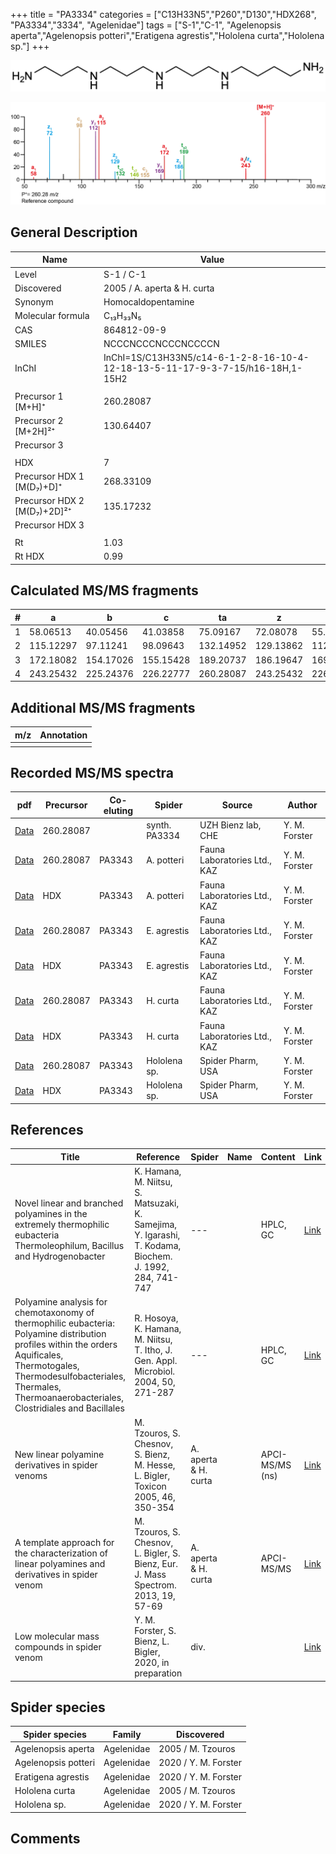 +++
title = "PA3334"
categories = ["C13H33N5","P260","D130","HDX268",
"PA3334","3334",
"Agelenidae"]
tags = ["S-1","C-1",
"Agelenopsis aperta","Agelenopsis potteri","Eratigena agrestis","Hololena curta","Hololena sp."]
+++

![](/img/PA3334.png)

![](/img_MSMS/260_PA3334.png?classes=border)

## General Description

| Name                        | Value                       |
|-----------------------------|-----------------------------|
| Level                       | S-1 / C-1                   |
| Discovered                  | 2005 / A. aperta & H. curta |
| Synonym                     | Homocaldopentamine          |
| Molecular formula           | C₁₃H₃₃N₅                    |
| CAS                         | 864812-09-9                 |
| SMILES | NCCCNCCCNCCCNCCCCN  |
| InChI  | InChI=1S/C13H33N5/c14-6-1-2-8-16-10-4-12-18-13-5-11-17-9-3-7-15/h16-18H,1-15H2  |
|                             |                             |
| Precursor 1 [M+H]⁺          | 260.28087                   |
| Precursor 2 [M+2H]²⁺        | 130.64407                   |
| Precursor 3                 |                             |
|                             |                             |
| HDX                         | 7                           |
| Precursor HDX 1 [M(D₇)+D]⁺   | 268.33109                   |
| Precursor HDX 2 [M(D₇)+2D]²⁺ | 135.17232                   |
| Precursor HDX 3             |                             |
|                             |                             |
| Rt                          | 1.03                        |
| Rt HDX                      | 0.99                            |

## Calculated MS/MS fragments

| # | a         | b         | c         | ta        | z         | y         | tz        |
|---|-----------|-----------|-----------|-----------|-----------|-----------|-----------|
| 1 | 58.06513 | 40.05456 | 41.03858 | 75.09167 | 72.08078 | 55.05423 | 89.10732 |
| 2 | 115.12297 | 97.11241 | 98.09643 | 132.14952 | 129.13862 | 112.11208 | 146.16517 |
| 3 | 172.18082 | 154.17026 | 155.15428 | 189.20737 | 186.19647 | 169.16993 | 203.22302 |
| 4 | 243.25432 | 225.24376 | 226.22777 | 260.28087 | 243.25432 | 226.22777 | 260.28087 |

## Additional MS/MS fragments

| m/z | Annotation |
|-----|------------|
|     |            |

## Recorded MS/MS spectra

| pdf                                              | Precursor | Co-eluting | Spider        | Source                       | Author        |
|--------------------------------------------------|-----------|------------|---------------|------------------------------|---------------|
| [Data](/pdf/260_PA3334_1-03.pdf)                 | 260.28087 |            | synth. PA3334 | UZH Bienz lab, CHE           | Y. M. Forster |
| [Data](/pdf/A-potteri/260_PA3334_PA3343_Ap.pdf) | 260.28087 | PA3343          | A. potteri | Fauna Laboratories Ltd., KAZ | Y. M. Forster |
| [Data](/pdf/A-potteri/260_PA3334_PA3343_Ap_HDX.pdf) | HDX | PA3343          | A. potteri | Fauna Laboratories Ltd., KAZ | Y. M. Forster |
| [Data](/pdf/E-agrestis/260_PA3334_PA3343_Ea.pdf) | 260.28087 | PA3343     | E. agrestis   | Fauna Laboratories Ltd., KAZ | Y. M. Forster |
| [Data](/pdf/E-agrestis/260_PA3334_PA3343_Ea_HDX.pdf) | HDX | PA3343     | E. agrestis   | Fauna Laboratories Ltd., KAZ | Y. M. Forster |
| [Data](/pdf/H-curta/260_PA3334_PA3343_Hc.pdf) | 260.28087 | PA3343           | H. curta | Fauna Laboratories Ltd., KAZ | Y. M. Forster |
| [Data](/pdf/H-curta/260_PA3334_PA3343_Hc_HDX.pdf) | HDX | PA3343           | H. curta | Fauna Laboratories Ltd., KAZ | Y. M. Forster |
| [Data](/pdf/Hololena-sp/260_PA3334_PA3343_Ho-sp.pdf) | 260.28087 | PA3343         | Hololena sp. | Spider Pharm, USA | Y. M. Forster |
| [Data](/pdf/Hololena-sp/260_PA3334_PA3343_Ho-sp_HDX.pdf) | HDX | PA3343         | Hololena sp. | Spider Pharm, USA | Y. M. Forster |

## References

| Title                                                                                                                                                                                                                                     | Reference                                                                                               | Spider               | Name | Content         | Link                                                                     |
|-------------------------------------------------------------------------------------------------------------------------------------------------------------------------------------------------------------------------------------------|---------------------------------------------------------------------------------------------------------|----------------------|------|-----------------|--------------------------------------------------------------------------|
| Novel linear and branched polyamines in the extremely thermophilic eubacteria Thermoleophilum, Bacillus and Hydrogenobacter                                                                                                               | K. Hamana, M. Niitsu, S. Matsuzaki, K. Samejima, Y. Igarashi, T. Kodama, Biochem. J. 1992, 284, 741-747 | ---                  |      | HPLC, GC        | [Link](http://www.biochemj.org/content/284/3/741)                        |
| Polyamine analysis for chemotaxonomy of thermophilic eubacteria: Polyamine distribution profiles within the orders Aquificales, Thermotogales, Thermodesulfobacteriales, Thermales, Thermoanaerobacteriales, Clostridiales and Bacillales | R. Hosoya, K. Hamana, M. Niitsu, T. Itho, J. Gen. Appl. Microbiol. 2004, 50, 271-287                    | ---                  |      | HPLC, GC        | [Link](https://www.jstage.jst.go.jp/article/jgam/50/5/50_5_271/_article) |
| New linear polyamine derivatives in spider venoms                                                                                                                                                                                         | M. Tzouros, S. Chesnov, S. Bienz, M. Hesse, L. Bigler, Toxicon 2005, 46, 350-354                        | A. aperta & H. curta |      | APCI-MS/MS (ns) | [Link](https://doi.org/10.1016/j.toxicon.2005.04.018)                    |
| A template approach for the characterization of linear polyamines and derivatives in spider venom                                                                                                                                         | M. Tzouros, S. Chesnov, L. Bigler, S. Bienz, Eur. J. Mass Spectrom. 2013, 19, 57-69                     | A. aperta & H. curta |      | APCI-MS/MS      | [Link](https://doi.org/10.1255/ejms.1213)                                |
| Low molecular mass compounds in spider venom      | Y. M. Forster, S. Bienz, L. Bigler, 2020, in preparation          | div.       |   |   | [Link](unknown) |

## Spider species

| Spider species     | Family     | Discovered           |
|--------------------|------------|----------------------|
| Agelenopsis aperta | Agelenidae | 2005 / M. Tzouros    |
| Agelenopsis potteri | Agelenidae | 2020 / Y. M. Forster |
| Eratigena agrestis | Agelenidae | 2020 / Y. M. Forster |
| Hololena curta     | Agelenidae | 2005 / M. Tzouros    |
| Hololena sp. | Agelenidae | 2020 / Y. M. Forster |

## Comments
